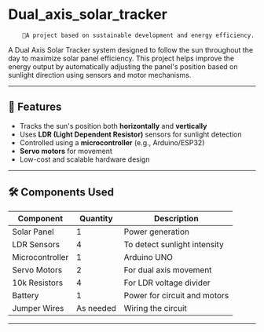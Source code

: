 # Dual_axis_solar_tracker
        🌳A project based on sustainable development and energy efficiency.

A Dual Axis Solar Tracker system designed to follow the sun throughout the day to maximize solar panel efficiency. This project helps improve the energy output by automatically adjusting the panel's position based on sunlight direction using sensors and motor mechanisms.

---

## 📌 Features

- Tracks the sun's position both **horizontally** and **vertically**
- Uses **LDR (Light Dependent Resistor)** sensors for sunlight detection
- Controlled using a **microcontroller** (e.g., Arduino/ESP32)
- **Servo motors** for movement
- Low-cost and scalable hardware design

---

## 🛠️ Components Used

| Component            | Quantity | Description                            |
|--------------------- |----------|----------------------------------------|
| Solar Panel          | 1        | Power generation                       |
| LDR Sensors          | 4        | To detect sunlight intensity           |
| Microcontroller      | 1        | Arduino UNO                            |
| Servo Motors         | 2        | For dual axis movement                 |
| 10k Resistors        | 4        | For LDR voltage divider                |
| Battery              | 1        | Power for circuit and motors           |
| Jumper Wires         | As needed| Wiring the circuit                     |

---
